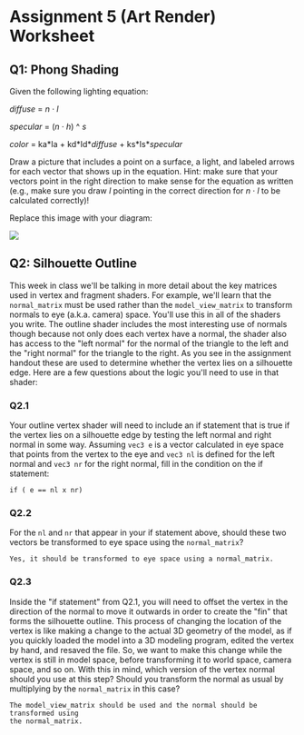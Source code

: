 # Assignment 5 (Art Render) Worksheet

## Q1: Phong Shading

Given the following lighting equation:

*diffuse* = *n* &middot; *l*

*specular* = (*n* &middot; *h*) ^ *s*

*color* = ka\*Ia + kd\*Id\**diffuse* + ks\*Is\**specular*

Draw a picture that includes a point on a surface, a light, and labeled arrows
for each vector that shows up in the equation. Hint: make sure that your
vectors point in the right direction to make sense for the equation as written
(e.g., make sure you draw *l* pointing in the correct direction for *n*
&middot; *l* to be calculated correctly)!

Replace this image with your diagram:

![](./img/vectors.jpg)


## Q2: Silhouette Outline

This week in class we'll be talking in more detail about the key matrices used
in vertex and fragment shaders. For example, we'll learn that the
`normal_matrix` must be used rather than the `model_view_matrix` to transform
normals to eye (a.k.a. camera) space. You'll use this in all of the shaders
you write. The outline shader includes the most interesting use of normals
though because not only does each vertex have a normal, the shader also has
access to the "left normal" for the normal of the triangle to the left and the
"right normal" for the triangle to the right. As you see in the assignment
handout these are used to determine whether the vertex lies on a silhouette
edge. Here are a few questions about the logic you'll need to use in that
shader:

### Q2.1
Your outline vertex shader will need to include an if statement that is true
if the vertex lies on a silhouette edge by testing the left normal and right
normal in some way. Assuming `vec3 e` is a vector calculated in eye space
that points from the vertex to the eye and `vec3 nl` is defined for the left
normal and `vec3 nr` for the right normal, fill in the condition on the if
statement:

```
if ( e == nl x nr)
```

### Q2.2
For the `nl` and `nr` that appear in your if statement above, should these two
vectors be transformed to eye space using the `normal_matrix`?

```
Yes, it should be transformed to eye space using a normal_matrix.
```

### Q2.3
Inside the "if statement" from Q2.1, you will need to offset the vertex in the
direction of the normal to move it outwards in order to create the "fin" that
forms the silhouette outline. This process of changing the location of the 
vertex is like making a change to the actual 3D geometry of the model, as if 
you quickly loaded the model into a 3D modeling program, edited the vertex by 
hand, and resaved the file.  So, we want to make this change while the vertex 
is still in model space, before transforming it to world space, camera space, 
and so on.  With this in mind, which version of the vertex normal should you 
use at this step?  Should you transform the normal as usual by multiplying by 
the `normal_matrix` in this case?

```
The model_view_matrix should be used and the normal should be transformed using 
the normal_matrix.
```
